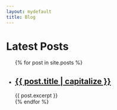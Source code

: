 ```yaml
---
layout: mydefault
title: Blog
---
```

<h1>Latest Posts</h1>

<ul>
  {% for post in site.posts %}
    <li>
      <h2><a href="{{ post.url | relative_url }}">{{ post.title | capitalize }}</a></h2>
      {{ post.excerpt }}
    </li>
  {% endfor %}
</ul>

